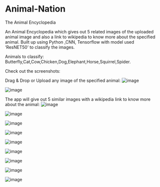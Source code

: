 # Animal-Nation
The Animal Encyclopedia

An Animal Encyclopedia which gives out 5 related images of the
uploaded animal image and also a link to wikipedia to know more about the specified animal. 
Built up using Python ,CNN, Tensorflow with model used ‘ResNET50’ to classify the images.

Animals to classify: Butterfly,Cat,Cow,Chicken,Dog,Elephant,Horse,Squirrel,Spider.

Check out the screenshots:

Drag & Drop or Upload any image of the specified animal:
![image](https://user-images.githubusercontent.com/107633529/188306718-76f0a85f-0d3d-4d54-9865-fe0111ed4ed6.png)

![image](https://user-images.githubusercontent.com/107633529/188306804-6997d1c8-3caf-4596-b484-20a97c940719.png)

The app will give out 5 similar images with a wikipedia link to know more about the animal:
![image](https://user-images.githubusercontent.com/107633529/188306874-43ccc056-340c-4cc2-a9eb-77c592143c8c.png)

![image](https://user-images.githubusercontent.com/107633529/188306916-d1f8a66f-09d7-4a15-b8d1-8595d34ff008.png)

![image](https://user-images.githubusercontent.com/107633529/188306934-b36cc61e-6284-41d7-8435-7f11c0789904.png)

![image](https://user-images.githubusercontent.com/107633529/188306983-005740f2-a5fa-40fa-b4d5-4851e1d3457a.png)

![image](https://user-images.githubusercontent.com/107633529/188306901-1a0f12bc-b073-4e9f-ae4b-0e8ad29349b8.png)

![image](https://user-images.githubusercontent.com/107633529/188306988-e8439bbb-4410-4689-9adf-8417a732656a.png)

![image](https://user-images.githubusercontent.com/107633529/188306997-f241d0d8-7477-4cc0-8daa-b913dd60cd1c.png)

![image](https://user-images.githubusercontent.com/107633529/188307002-65a9ed55-a09d-4153-9f9d-38997ad0774e.png)

![image](https://user-images.githubusercontent.com/107633529/188307011-ca835792-7bfd-4223-8573-d0c74f933bd6.png)
